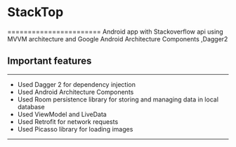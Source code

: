 # StackTop
=======================
 Android app with Stackoverflow api using MVVM architecture and Google Android Architecture Components ,Dagger2  
 
 ## Important features
 ---
 
 * Used Dagger 2 for dependency injection
 * Used Android Architecture Components
 * Used Room persistence library for storing and managing data in local database
 * Used ViewModel and LiveData
 * Used Retrofit for network requests
 * Used Picasso library for loading images
  
---